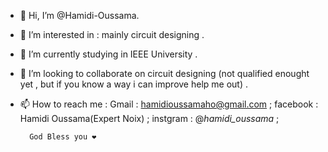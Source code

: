- 👋 Hi, I’m @Hamidi-Oussama.
- 👀 I’m interested in : mainly circuit designing .
- 🌱 I’m currently studying in IEEE University .
- 💞️ I’m looking to collaborate on circuit designing (not qualified enought yet , but if you know a way i can improve help me out) .
- 📫 How to reach me : Gmail : hamidioussamaho@gmail.com ;
                       facebook : Hamidi Oussama(Expert Noix) ;
                       instgram : @_hamidi_oussama_ ;
                       
        God Bless you ❤                

<!---
Hamidi-Oussama/Hamidi-Oussama is a ✨ special ✨ repository because its `README.md` (this file) appears on your GitHub profile.
You can click the Preview link to take a look at your changes.
--->
